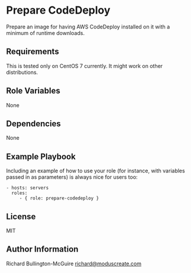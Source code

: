 Prepare CodeDeploy
==================

Prepare an image for having AWS CodeDeploy installed on it with a minimum of runtime downloads.

Requirements
------------

This is tested only on CentOS 7 currently. It might work on other distributions.

Role Variables
--------------

None

Dependencies
------------

None

Example Playbook
----------------

Including an example of how to use your role (for instance, with variables passed in as parameters) is always nice for users too:

    - hosts: servers
      roles:
         - { role: prepare-codedeploy }

License
-------

MIT

Author Information
------------------

Richard Bullington-McGuire <richard@moduscreate.com>
